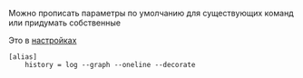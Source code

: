 Можно прописать параметры по умолчанию для существующих команд или придумать собственные

Это в [настройках](./settings_help.md)

```
[alias]
    history = log --graph --oneline --decorate
```